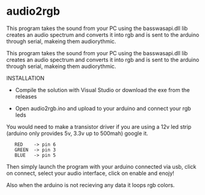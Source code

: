 # audio2rgb
This program takes the sound from your PC using the basswasapi.dll lib creates an audio spectrum and converts it into rgb and is sent to the arduino through serial, makeing them audiorythmic.

This program takes the sound from your PC using the basswasapi.dll lib creates an audio spectrum and converts it into rgb and is sent to the arduino through serial, makeing them audiorythmic.

INSTALLATION

- Compile the solution with Visual Studio or download the exe from the releases

- Open audio2rgb.ino and upload to your arduino and connect your rgb leds

You would need to make a transistor driver if you are using a 12v led strip (arduino only provides 5v, 3.3v up to 500mah) google it.

       RED    -> pin 6
       GREEN  -> pin 3
       BLUE   -> pin 5

Then simply launch the program with your arduino connected via usb, click on connect, select your audio interface, click on enable and enojy!

Also when the arduino is not recieving any data it loops rgb colors.
